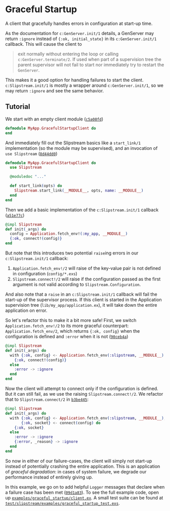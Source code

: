 # Graceful Startup

A client that gracefully handles errors in configuration at start-up time.

As the documentation for `c:GenServer.init/1` details, a GenServer may return
`:ignore` instead of `{:ok, initial_state}` in its `c:GenServer.init/1`
callback. This will cause the client to

> exit normally without entering the loop or calling `c:GenServer.terminate/2`.
> If used when part of a supervision tree the parent supervisor will not
> fail to start nor immediately try to restart the `GenServer`.

This makes it a good option for handling failures to start the client.
`c:Slipstream.init/1` is mostly a wrapper around `c:GenServer.init/1`, so we
may return `:ignore` and see the same behavior.

## Tutorial

We start with an empty client module
([`c5a08fd`](https://github.com/NFIBrokerage/slipstream/commit/c5a08fdcdb02bfe8721b4814f18e495942452426))

```elixir
defmodule MyApp.GracefulStartupClient do
end
```

And immediately fill out the Slipstream basics like a
`start_link/1` implementation (so the module may be
supervised), and an invocation of `use Slipstream`
([`8d44dd0`](https://github.com/NFIBrokerage/slipstream/commit/8d44dd057f6729b3d34787b85a57f0a968120946))

```elixir
defmodule MyApp.GracefulStartupClient do
  use Slipstream

  @moduledoc "..."

  def start_link(opts) do
    Slipstream.start_link(__MODULE__, opts, name: __MODULE__)
  end
end
```

Then we add a basic implementation of the `c:Slipstream.init/1` callback
([`a51e77c`](https://github.com/NFIBrokerage/slipstream/commit/a51e77c70b06086fe0ce5673d6650c0950cf30d8))

```elixir
@impl Slipstream
def init(_args) do
  config = Application.fetch_env!(:my_app, __MODULE__)
  {:ok, connect!(config)}
end
```

But note that this introduces two potential `raise`ing errors in our
`c:Slipstream.init/1` callback:

1. `Application.fetch_env!/2` will raise of the key-value pair is not defined
   in configuration (`config/*.exs`)
2. `Slipstream.connect!/2` will raise if the configuration passed as the first
   argument is not valid according to `Slipstream.Configuration`.

And also note that a `raise` in an `c:Slipstream.init/1` callback will fail
the start-up of the supervisor process. If this client is started in the
Application supervision tree (`lib/my_app/application.ex`), it will take
down the entire application on error.

So let's refactor this to make it a bit more safe! First, we switch
`Application.fetch_env!/2` to its more graceful counterpart:
`Application.fetch_env/2`, which returns `{:ok, config}` when
the configuration is defined and `:error` when it is not
([`90ceb4a`](https://github.com/NFIBrokerage/slipstream/commit/90ceb4a5947b8e78c1ab9a1abfe4c6a55b1ab689))

```elixir
@impl Slipstream
def init(_args) do
  with {:ok, config} <- Application.fetch_env(:slipstream, __MODULE__) do
    {:ok, connect!(config)}
  else
    :error -> :ignore
  end
end
```

Now the client will attempt to connect only if the configuration
is defined. But it can still fail, as we use the raising
`Slipstream.connect!/2`.  We refactor that to `Slipstream.connect/2` in
[`b3be445`](https://github.com/NFIBrokerage/slipstream/commit/b3be44525acfb6cda828a80d15e28d3351852540):

```elixir
@impl Slipstream
def init(_args) do
  with {:ok, config} <- Application.fetch_env(:slipstream, __MODULE__),
       {:ok, socket} <- connect(config) do
    {:ok, socket}
  else
    :error -> :ignore
    {:error, _reason} -> :ignore
  end
end
```

So now in either of our failure-cases, the client will simply not start-up
instead of potentially crashing the entire application. This is an application
of _graceful degradation_: in cases of system failure, we degrade our
performance instead of entirely giving up.

In this example, we go on to add helpful `Logger`
messages that declare when a failure case has been met
([`09d1a83`](https://github.com/NFIBrokerage/slipstream/commit/09d1a83311b039d2dcd743a2a54cbba4287a21d2)).
To see the full example code, open up
[`examples/graceful_startup/client.ex`](https://github.com/NFIBrokerage/slipstream/blob/main/examples/graceful_startup/client.ex).
A small test suite can be found at
[`test/slipstream/examples/graceful_startup_test.exs`](https://github.com/NFIBrokerage/slipstream/blob/main/test/slipstream/examples/graceful_startup_test.exs).
